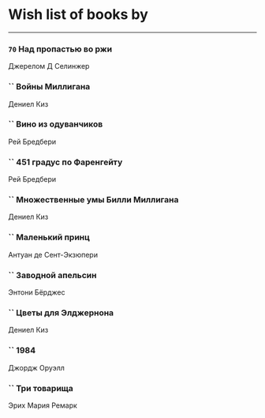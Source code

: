 # Wish list of books by [](https://plus.google.com/u/0/106033731903118559839/)
---

### `70` Над пропастью во ржи
Джерелом Д Селинжер

### `` Войны Миллигана
Дениел Киз

### `` Вино из одуванчиков
Рей Бредбери

### `` 451 градус по Фаренгейту
Рей Бредбери

### `` Множественные умы Билли Миллигана
Дениел Киз

### `` Маленький принц
Антуан де Сент-Экзюпери

### `` Заводной апельсин
Энтони Бёрджес

### `` Цветы для Элджернона
Дениел Киз

### `` 1984
Джордж Оруэлл

### `` Три товарища
Эрих Мария Ремарк


